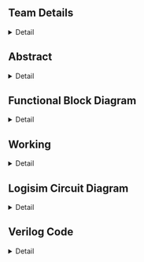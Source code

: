 
<!-- First Section -->
## Team Details
<details>
  <summary>Detail</summary>

  > Semester: 3rd Sem B. Tech. CSE

  > Section: S1

  > Team ID: S1-T3

  > Member-1: Abhijit Kar, 231CS106, abhijitkar.231cs106@nitk.edu.in

  > Member-2: Sarth Santosh Shah, 231CS154, sarthshah.231cs154@nitk.edu.in

  > Member-3: Aaryan Yadav, 231CS104, aaryanyadav.231cs104@nitk.edu.in
</details>

<!-- Second Section -->
## Abstract
<details>
  <summary>Detail</summary>
  
1. **Motivation:** For a runner, every step marks progress, and every heartbeat reflects determination. Running is more than just physical activity—it’s a journey of self-improvement and resilience. To support this growth, a tool is needed to accurately track performance and inspire continuous improvement. Our goal is to create a system that focuses on essential metrics like steps, distance, and heart rate, without the complexity of overcomplicated devices. One of our teammates, an avid runner who has participated in several college events, identified the need for such a device, believing it would help enhance performance. His experience was a key factor in motivating us to pursue this project. Real-time data offers powerful motivation, pushing runners to reach new personal bests. This project is about more than building a performance tracker; it’s about capturing the spirit of running—helping runners celebrate progress, understand their limits, and push beyond them.

2. **Problem Statement:** Optimizing physical performance is essential for runners, athletes, and fitness enthusiasts in today’s active lifestyle. Effective monitoring of performance metrics is crucial for enhancing training efficiency and ensuring user safety during exercise. While many advanced gadgets are available, the challenge lies in creating a simple, cost-effective, and reliable system using fundamental digital logic components. This project proposes the **Runner’s Performance Monitoring System**, utilizing logic gates to measure essential metrics, including steps taken, distance traveled, maximum heart rate, average heart rate, and safety alerts. The system will provide real-time motivational feedback and safety classifications, empowering runners to enhance their training while remaining safe. The core idea is to design a digital system that operates without the complexity of microcontrollers or software solutions. It will leverage combinational circuits, counters, registers, flip-flops, and comparators to process and display necessary data, enabling efficient operation focused on critical parameters for tracking, optimizing, and ensuring the safety of a runner’s performance.

3. **Features:** This system is designed to assist athletes in monitoring their performance during running sessions, using both sequential and combinational circuits. It consists of five key components:
    1. **Heartbeat Monitoring System:** Plays a crucial role in ensuring the athlete’s safety during workouts. It continuously monitors heart rate inputs taken at regular intervals and calculates the average heartbeat instantaneously.
    - The system has two types of classifications:
      - Based on the instantaneous heart rate:
        - a. **Green State (Safe Heartbeat):** Indicates that the athlete’s heart rate is within a safe range, allowing them to continue their activity without concern.
        - b. **Yellow State (Warning):** Signals that the heart rate is approaching a threshold that may require caution, prompting the athlete to be aware of their exertion level.
        - c. **Red State (Emergency Heartbeat):** Represents a critical condition where the heart rate exceeds safe limits. If this state is reached, an alarm is triggered to alert the athlete to take immediate action.
      - Based on the average heart rate: At the end of the run, the system evaluates the athlete’s average heart rate and classifies their performance into one of three distinct stages:
        - a. **Warmup Zone:** The athlete’s average heart rate remains low, indicating a light exercise intensity, suitable for warming up the body before engaging in more strenuous activity.
        - b. **Fat Burning Zone:** The heart rate is elevated to an optimal range for burning fat, where the body efficiently uses fat as the primary energy source. This zone is ideal for sustained, moderate-intensity exercise.
        - c. **Maximum Effort Zone:** The heart rate reaches a high level, pushing the athlete into a more intense workout. This is ideal for short bursts of high-intensity effort.
    - Additionally, the system records the peak heartbeat of the athlete during the session, providing valuable data for evaluating cardiovascular fitness. Knowing the peak heart rate helps athletes adjust their training intensity and avoid overexertion.
    2. **Pedometer:** Tracks the steps covered by the athlete and calculates the distance traveled during their run. It requires the user to input their stride length, which allows for accurate distance measurements.
    - **Key Features include:**
      - **Real-Time Step Counting:** Continuously counts the number of steps taken, providing immediate feedback on the athlete’s activity level.
      - **Distance Calculation:** Displays the total distance covered based on the stride length, enabling athletes to set and achieve distance goals.
      - **Speed Calculation:** Calculates and displays the athlete’s speed in real-time, helping them gauge their pace and make adjustments as needed.
      - **Time Tracking:** Records the duration of the workout, allowing users to analyze their pace and improve their running strategy.
      - **Calories Burnt Calculation and Display:** The system provides an estimate of how many calories the athlete has burned during the session.
      - Trainer Module: Before starting a run, the user selects the type of run (e.g., light jog, sprint), and the system informs them in real-time whether they are meeting the expected performance.

    3. **Time Monitoring System:** It includes a stopwatch that activates when the athlete starts their activity. This stopwatch is vital, as multiple components in the system depend on it. It continuously tracks the duration of the workout and is essential for calculating key performance metrics, including speed, distance covered, and calories burned. Its integration ensures real-time accuracy and consistency, supporting other features like heartbeat monitoring and the pedometer. This allows athletes to receive precise feedback on their performance and make informed adjustments during their sessions.

    4.  **Progress Evaluator:** Compares the athlete’s current session performance with data from previous sessions. This feature
  shows whether the athlete’s performance has improved or declined, helping them adjust their training for better results over
    time.
  

    5. **End of Session Summary:** At the conclusion of each workout session, the system provides a comprehensive end-of-session summary. This summary includes:
    - Average heartbeat
    - Peak heartbeat
    - Total distance covered
    - Total calories burnt
    - Total workout duration
    - Improvement compared to previous run 
    This summary helps athletes analyze their performance, set future goals, and track their progress over time.
</details>

<!-- Third Section -->
## Functional Block Diagram
<details>
  <summary>Detail</summary>

![Untitled Diagram drawio (4) (1)](https://github.com/user-attachments/assets/785d833a-a684-407d-bc69-eff523959269)

</details>


<!-- Fourth Section -->
## Working
<details>
  <summary>Detail</summary>
      Main Module: In this system, the user’s heart rate and steps per second are provided as inputs. Additionally, the user
      selects the type of run, which can be either a walk, light jog, fast jog, or sprint. The circuit is activated by a start button
      that links and synchronizes all the other modules. When the user initiates the run, the input data is stored and distributed to
      the various modules, each responsible for specific functionalities and calculations. These modules process the data to generate
      different classifications based on the user’s performance. Upon completion of the run, the final results are displayed, providing a
      comprehensive overview of the runner’s performance.

  ## 1. Stopwatch (Time Monitoring System)  
This module governs the operation of the entire circuit. It is enabled when the runner starts running and is deactivated once the run is completed. The module consists of the following submodules:  

- **Timer Module**: Utilizes mod-10 and mod-6 counters to generate the time elapsed in hours, minutes, and seconds.  
- **Timer Display Module**: Comprises 7-segment display decoders and converters for displaying the elapsed time.  

## 2. Heart Rate Monitoring System  
This system tracks and evaluates the runner's heart rate and includes the following components:  

- **Heart Rate Generator Module**: Acts as a replacement for a heart rate sensor, generating unique heart rate values every second using specific logic, which are then input into the system.  
- **Average Heart Rate and Calories Burnt Module**: Employs combinational circuits to calculate two key features: average heart rate and calories burned. For calories burned, we developed a formula that closely replicates real-world values using the average heart rate for calculations:  
  - **Calories Burnt = Average Heart Rate × Time Elapsed × Constant** (where constant = 0.0015).  
- **Performance Evaluator**: This module evaluates the runner's performance by comparing the current heart rate values to those from a previous run. After each run, the instantaneous heart rate values are stored in a set of registers governed by specific logic. During the next run, current values are compared to the previously stored values, and the registers are updated regularly after each run is completed.  
- **Peak Heart Rate**: The maximum heart rate of the runner is updated instantaneously.  

The system makes two types of classifications:  
1. Based on instantaneous heart rate.  
2. Based on average heart rate.  

## 3. Pedometer  
This module focuses on calculating various parameters based on the runner's steps per second and allows the runner to select the type of run they desire:  

- **Step Generator**: Serves as a replacement for a step sensor, generating unique values of steps per second using specific logic every second, which are passed as input to the system.  
- **Speed and Distance Module**: Comprises combinational circuits for performing arithmetic calculations related to speed and distance.  
- **Trainer Module**: Compares the runner's current speed to their desired speed (indicated by the input type of run) and provides real-time feedback to help the runner adjust their pace as needed.  

## 4. Display Modules  
This module consists of components that convert binary numbers to BCD (Binary-Coded Decimal) numbers. The BCD values are then utilized by a 7-segment display decoder, which finally displays the output in decimal format. This feature simplifies comprehension for the user, as reading binary values can be tedious.
      

     


  
### State Diagram:

![final drawio (1)](https://github.com/user-attachments/assets/55497d9f-feb3-4b16-aa4c-1251be80ded6)


### Module Functional Table:

| Module                | Input Signals                        | Output Signals               | Operation / Description                                                                                                                                 |
|-----------------------|--------------------------------------|------------------------------|---------------------------------------------------------------------------------------------------------------------------------------------------------|
| FullAdder Dataflow     | a, b, cin (1-bit each)               | sum, cout (1-bit each)        | Performs the sum of three 1-bit inputs: sum = a ^ b ^ cin, cout = (a & b) | (cin & (a ^ b))                                                              |
| LogicalAdder Dataflow  | a, b (32-bit)                        | sum (32-bit)                  | Performs 32-bit addition using full adders.                                                                                                             |
| GateLevel Multiplier   | A, B (32-bit)                        | Product (32-bit)              | Computes the product of two 32-bit inputs using gate-level logic.                                                                                       |
| mag_comp 8bit          | a[7:0], b[7:0] (8-bit)               | p, r, q (1-bit each)          | Compares two 8-bit inputs: p = a < b, r = a > b, q = a == b.                                                                                             |
| D Flip Flop            | D, clk, rst (1-bit each)             | Q (1-bit)                     | A D flip-flop that stores data on the rising edge of the clock or resets asynchronously.                                                                 |
| Register 16            | D[15:0], clk, rst (16-bit data, clk) | Q[15:0]                       | Stores 16-bit input data and provides it as output on the next clock cycle, with reset functionality.                                                   |
| HeartRate Comparator   | hr_input (8-bit)                     | hr_classification (2-bit)     | Classifies heart rate into safe, warning, or emergency zones.                                                                                           |
| Workout Intensity Comp | avg_heart_rate (32-bit)              | workout_intensity (2-bit)     | Classifies workout intensity based on average heart rate into warmup, fat burn, or intense cardio.                                                      |

### StepCalculatorDataflow Truth Table:

| Cycle | hr_input | steps_per_second | stride_length | valid_input | total_steps |
|-------|----------|------------------|---------------|-------------|-------------|
| 1     | 130      | 1                | 80            | 1           | 1           |
| 2     | 140      | 2                | 80            | 1           | 3           |
| 3     | 160      | 3                | 80            | 1           | 6           |
| 4     | 180      | 4                | 80            | 1           | 10          |
| 5     | 200      | 3                | 80            | 1           | 13          |

| Total Distance (cm) | Time Elapsed (s) | Heart Rate Classification | Max Heart Rate |
|---------------------|------------------|---------------------------|----------------|
| 240                 | 1                | Safe (00)                  | 130            |
| 400                 | 2                | Safe (00)                  | 140            |
| 720                 | 3                | Warning (01)               | 160            |
| 960                 | 4                | Warning (01)               | 180            |
| 1200                | 5                | Emergency (10)             | 200            |

| Total Calories (kcal) | Average Heart Rate | Speed (cm/s) |
|-----------------------|--------------------|--------------|
| 1.95                  | 130                | 240          |
| 5.1                   | 135                | 200          |
| 11.4                  | 143.3              | 240          |
| 21.0                  | 152.5              | 240          |
| 33.0                  | 162                | 240          |

</details>

<!-- Fifth Section -->
## Logisim Circuit Diagram
<details>
  <summary>Detail</summary>
This is the main module of the circuit.
	<details>
  <summary>MAIN</summary>
		This is the Main Module which integrates all the submodules to form our runner's performance monitoring system .

![MAIN MODULE](https://github.com/user-attachments/assets/433005a2-aa8d-44f4-93d6-425e3d984978)

 </details>
The submodules of HEART RATE MONITORING COMPONENT  are
<details>
  <summary>HR GENERATOR </summary>

![HR_GENERATOR](https://github.com/user-attachments/assets/dee01c50-5517-4310-a1c7-159137277b88)

</details>
<details>
  <summary>PERFORMANCE EVALUATOR </summary>
	

![PERFORMANCE_EVALUATOR-](https://github.com/user-attachments/assets/869fce95-c6b6-43c1-90e2-3c38eef5ae86)

</details>
<details>
  <summary>AVG HR AND CALORIE</summary>


![AVG HR AND CALORIE](https://github.com/user-attachments/assets/018eb8fe-c0f7-434b-954b-b32a0c56e394)

</details>
<details>
  <summary>PEAK HR</summary>

![PEAK HR](https://github.com/user-attachments/assets/45247788-4650-4730-8630-9a565f51d9dc)

</details>
The Submodules of Pedometer are :
<details>
  <summary>STEP GENERATOR</summary>


![STEP_GENERATOR](https://github.com/user-attachments/assets/13cb5c3b-2397-46df-a8cb-dcb7e6e73114)

</details>
<details>
  <summary>TRAINER</summary>
	
![TRAINER](https://github.com/user-attachments/assets/79a3dcdd-9b74-4788-a1da-75daaf720a87)

</details>
<details>
  <summary>SPEED N DISTANCE</summary>
	
![SPEED N DISTANCE](https://github.com/user-attachments/assets/2bf96dd7-5b52-4df8-bc01-c409ae4fa1bb)


</details>
The Submodules for STOP WATCH and DISPLAYING
<details>
  <summary>TIMER</summary>
	
![TIMER](https://github.com/user-attachments/assets/57d6230a-6f5f-4b73-8645-f0f1e337d27b)


</details>
<details>
  <summary>TIMER DISPLAY</summary>
	

![TIMER FOR STOPWATCH](https://github.com/user-attachments/assets/44231d29-820d-40fa-990b-715ed8d7a526)

</details>
<details>
  <summary>7-bit Binary to BCD </summary>


![7-BIT BINARY TO BCD](https://github.com/user-attachments/assets/bbc6e9e2-c1e7-458e-926d-e2300eb417c7)

</details>
<details>
  <summary>BCD TO 7-SEGMENT</summary>


![BCD TO 7-SEGMENT converter](https://github.com/user-attachments/assets/540d0032-8f07-45f0-b3b3-b480e66adb73)

</details>
<details>
  <summary>CLASSIFIER</summary>
	
![WORKOUT INTENSITY](https://github.com/user-attachments/assets/9e75dec2-ceea-4fbf-b4c8-45844ba78608)


</details>


</details>

<!-- Fifth Section -->
## Verilog Code
<details>
  <summary>Detail</summary>
  THIS IS THE VERILOG CODE IN BOTH GATE LEVEL AND DATA FLOW LEVEL
  <details>
  <summary>GATELEVEL CODE </summary>

  ```verilog
// FlipFlop Module for D Flip-Flop using basic gates
module FlipFlop (
    input D,         // Data input
    input clk,       // Clock input
    input rst,       // Reset input
    output Q         // Output Q
);
    wire rst_n;  // Inverted reset
    wire D_and_clk;
    wire Q_and_clk_n;
    wire Q_next;

    // Invert reset
    not (rst_n, rst);

    // Q_next = (D AND clk) OR (Q AND NOT clk) when not reset
    and (D_and_clk, D, clk);
    not (clk_n, clk);
    and (Q_and_clk_n, Q, clk_n);
    or (Q_next, D_and_clk, Q_and_clk_n);

    // If reset is active, output is 0
    and (Q_rst, rst_n, Q_next);

    // Output assignment
    assign Q = Q_rst;
endmodule

// Clock Divider for generating 1 Hz from 50 MHz clock
module ClockDivider(
    input clk,       // Input clock
    input rst,       // Reset input
    output reg clk_out  // Output clock (1 Hz)
);
    reg [25:0] counter;  // 26-bit counter to divide clock

    always @(posedge clk or posedge rst) begin
        if (rst) begin
            counter <= 26'b0;
            clk_out <= 0;
        end else if (counter == 26'd50_000_000 - 1) begin
            counter <= 26'b0;
            clk_out <= ~clk_out;  // Toggle clock output every 50 million cycles (1 second for 50 MHz)
        end else begin
            counter <= counter + 1;
        end
    end
endmodule


// Stopwatch Module using FlipFlops
module Stopwatch(
    input clk,        // System clock (50 MHz assumed)
    input rst,        // Reset input
    output [5:0] sec, // Seconds counter (0-59)
    output [5:0] min  // Minutes counter (0-59)
);
    wire clk_1hz;  // 1 Hz clock for seconds
    wire [5:0] sec_next, min_next; // Wires for next second and minute values

    // Clock divider to generate 1 Hz clock
    ClockDivider clk_divider (
        .clk(clk),
        .rst(rst),
        .clk_out(clk_1hz)
    );

    // Flip-flops for seconds
    FlipFlop ff_sec0 (.D(sec_next[0]), .clk(clk_1hz), .rst(rst), .Q(sec[0]));
    FlipFlop ff_sec1 (.D(sec_next[1]), .clk(clk_1hz), .rst(rst), .Q(sec[1]));
    FlipFlop ff_sec2 (.D(sec_next[2]), .clk(clk_1hz), .rst(rst), .Q(sec[2]));
    FlipFlop ff_sec3 (.D(sec_next[3]), .clk(clk_1hz), .rst(rst), .Q(sec[3]));
    FlipFlop ff_sec4 (.D(sec_next[4]), .clk(clk_1hz), .rst(rst), .Q(sec[4]));
    FlipFlop ff_sec5 (.D(sec_next[5]), .clk(clk_1hz), .rst(rst), .Q(sec[5]));

    // Flip-flops for minutes
    FlipFlop ff_min0 (.D(min_next[0]), .clk(clk_1hz), .rst(rst), .Q(min[0]));
    FlipFlop ff_min1 (.D(min_next[1]), .clk(clk_1hz), .rst(rst), .Q(min[1]));
    FlipFlop ff_min2 (.D(min_next[2]), .clk(clk_1hz), .rst(rst), .Q(min[2]));
    FlipFlop ff_min3 (.D(min_next[3]), .clk(clk_1hz), .rst(rst), .Q(min[3]));
    FlipFlop ff_min4 (.D(min_next[4]), .clk(clk_1hz), .rst(rst), .Q(min[4]));
    FlipFlop ff_min5 (.D(min_next[5]), .clk(clk_1hz), .rst(rst), .Q(min[5]));

    // Logic for next second and minute values
    assign sec_next = (sec == 59) ? 0 : sec + 1;  // Reset seconds to 0 when reaching 59
    assign min_next = (sec == 59) ? ((min == 59) ? 0 : min + 1) : min;  // Increment minutes when seconds reset
endmodule

// Full Adder Gatelevel Implementation
module FullAdderGate (
    input a,
    input b,
    input cin,
    output sum,
    output cout
);
    wire xor_ab, and_ab, and_cin_xor_ab;

    // XOR gates for sum
    xor (xor_ab, a, b);       // First XOR for a and b
    xor (sum, xor_ab, cin);   // Second XOR with cin to get sum

    // AND and OR gates for carry out
    and (and_ab, a, b);                     // AND gate for a and b
    and (and_cin_xor_ab, cin, xor_ab);      // AND gate for cin and (a ^ b)
    or (cout, and_ab, and_cin_xor_ab);      // OR gate for carry out
endmodule

// 32-bit Logical Adder using Full Adders (Gate-Level)
module LogicalAdderGate (
    input [31:0] a,
    input [31:0] b,
    output [31:0] sum
);
    wire [31:0] carry;  // Carry outputs from the full adders

    // Instantiate the first Full Adder (Least Significant Bit)
    FullAdderGate fa0 (
        .a(a[0]),
        .b(b[0]),
        .cin(1'b0),       // Initial carry input is 0
        .sum(sum[0]),
        .cout(carry[0])
    );

    genvar i;
    generate
        for (i = 1; i < 32; i = i + 1) begin: adder_chain
            // Instantiate a Full Adder for each bit
            FullAdderGate fa (
                .a(a[i]),
                .b(b[i]),
                .cin(carry[i-1]), // Previous carry
                .sum(sum[i]),
                .cout(carry[i])
            );
        end
    endgenerate
endmodule

// 32-bit Multiplier GateLevel Implementation
module GateLevelMultiplierDataflow (
    input [31:0] A,    // 32-bit multiplicand
    input [31:0] B,    // 32-bit multiplier
    output [31:0] Product // 32-bit product
);
    wire [31:0] partial_product[31:0];
    wire [31:0] sum[31:0];       // Wires to hold intermediate sums
    wire [31:0] carry[31:0];     // Wires to hold intermediate carries

    genvar i, j;

    // Generate partial products using AND gates
    generate
        for (i = 0; i < 32; i = i + 1) begin: partial_product_generation
            for (j = 0; j < 32; j = j + 1) begin: generate_partial_products
                and (partial_product[i][j], A[j], B[i]);  // AND operation for each bit
            end
        end
    endgenerate

    // Initialize the first row as the first partial product without carry addition
    assign sum[0] = partial_product[0];
    assign carry[0] = 0;  // No carry in the first row

    // Summing partial products using full adders
    generate
        for (i = 1; i < 32; i = i + 1) begin: summation_loop
            for (j = 0; j < 32; j = j + 1) begin: full_adder_summation
                if (j == 0) begin
                    // Handle the least significant bit (LSB) without carry-in
                    FullAdderGate fa (
                        .a(partial_product[i][j]),
                        .b(sum[i-1][j]),
                        .cin(1'b0),
                        .sum(sum[i][j]),
                        .cout(carry[i][j])
                    );
                end else begin
                    // Handle the other bits with carry-in
                    FullAdderGate fa (
                        .a(partial_product[i][j]),
                        .b(sum[i-1][j]),
                        .cin(carry[i][j-1]),  // Carry from previous bit
                        .sum(sum[i][j]),
                        .cout(carry[i][j])
                    );
                end
            end
        end
    endgenerate

    // The final product is the sum of all partial products
    assign Product = sum[31];

endmodule

// 8-bit Comparator using Dataflow
module mag_comp8bit (
    input a0, a1, a2, a3, a4, a5, a6, a7,  // 8-bit input a
    input b0, b1, b2, b3, b4, b5, b6, b7,  // 8-bit input b
    output p,                              // p = (a < b)
    output r,                              // r = (a > b)
    output q                               // q = (a = b)
);
    wire eq7, eq6, eq5, eq4, eq3, eq2, eq1, eq0;

    // Gate-level equality condition (q = a == b)
    xnor(eq7, a7, b7);  // XNOR gate for a7 and b7
    xnor(eq6, a6, b6);  // XNOR gate for a6 and b6
    xnor(eq5, a5, b5);  // XNOR gate for a5 and b5
    xnor(eq4, a4, b4);  // XNOR gate for a4 and b4
    xnor(eq3, a3, b3);  // XNOR gate for a3 and b3
    xnor(eq2, a2, b2);  // XNOR gate for a2 and b2
    xnor(eq1, a1, b1);  // XNOR gate for a1 and b1
    xnor(eq0, a0, b0);  // XNOR gate for a0 and b0

endmodule
    and (q, eq7, eq6, eq5, eq4, eq3, eq2, eq1, eq0);  // AND all equality checks for q

    // Gate-level less than condition (p = a < b)
    wire lt7, lt6, lt5, lt4, lt3, lt2, lt1, lt0;
    wire n_eq7, n_eq6, n_eq5, n_eq4, n_eq3, n_eq2, n_eq1;

    not (n_eq7, eq7);  // Inverted equality for a7 and b7
    not (n_eq6, eq6);  // Inverted equality for a6 and b6
    not (n_eq5, eq5);  // Inverted equality for a5 and b5
    not (n_eq4, eq4);  // Inverted equality for a4 and b4
    not (n_eq3, eq3);  // Inverted equality for a3 and b3
    not (n_eq2, eq2);  // Inverted equality for a2 and b2
    not (n_eq1, eq1);  // Inverted equality for a1 and b1

    and (lt7, n_eq7, ~a7, b7);  // (a7 < b7)
    and (lt6, eq7, n_eq6, ~a6, b6);  // a7 = b7, (a6 < b6)
    and (lt5, eq7, eq6, n_eq5, ~a5, b5);  // a7 = b7, a6 = b6, (a5 < b5)
    and (lt4, eq7, eq6, eq5, n_eq4, ~a4, b4);  // a7 = b7, a6 = b6, a5 = b5, (a4 < b4)
    and (lt3, eq7, eq6, eq5, eq4, n_eq3, ~a3, b3);  // a7 = b7, a6 = b6, a5 = b5, a4 = b4, (a3 < b3)
    and (lt2, eq7, eq6, eq5, eq4, eq3, n_eq2, ~a2, b2);  // a7 = b7, a6 = b6, a5 = b5, a4 = b4, a3 = b3, (a2 < b2)
    and (lt1, eq7, eq6, eq5, eq4, eq3, eq2, n_eq1, ~a1, b1);  // a7 = b7, a6 = b6, a5 = b5, a4 = b4, a3 = b3, a2 = b2, (a1 < b1)
    and (lt0, eq7, eq6, eq5, eq4, eq3, eq2, eq1, ~a0, b0);  // a7 = b7, a6 = b6, a5 = b5, a4 = b4, a3 = b3, a2 = b2, a1 = b1, (a0 < b0)

    or (p, lt7, lt6, lt5, lt4, lt3, lt2, lt1, lt0);  // OR all less than conditions for p

    // Gate-level greater than condition (r = a > b)
    wire gt7, gt6, gt5, gt4, gt3, gt2, gt1, gt0;

    and (gt7, n_eq7, a7, ~b7);  // (a7 > b7)
    and (gt6, eq7, n_eq6, a6, ~b6);  // a7 = b7, (a6 > b6)
    and (gt5, eq7, eq6, n_eq5, a5, ~b5);  // a7 = b7, a6 = b6, (a5 > b5)
    and (gt4, eq7, eq6, eq5, n_eq4, a4, ~b4);  // a7 = b7, a6 = b6, a5 = b5, (a4 > b4)
    and (gt3, eq7, eq6, eq5, eq4, n_eq3, a3, ~b3);  // a7 = b7, a6 = b6, a5 = b5, a4 = b4, (a3 > b3)
    and (gt2, eq7, eq6, eq5, eq4, eq3, n_eq2, a2, ~b2);  // a7 = b7, a6 = b6, a5 = b5, a4 = b4, a3 = b3, (a2 > b2)
    and (gt1, eq7, eq6, eq5, eq4, eq3, eq2, n_eq1, a1, ~b1);  // a7 = b7, a6 = b6, a5 = b5, a4 = b4, a3 = b3, a2 = b2, (a1 > b1)
    and (gt0, eq7, eq6, eq5, eq4, eq3, eq2, eq1, a0, ~b0);  // a7 = b7, a6 = b6, a5 = b5, a4 = b4, a3 = b3, a2 = b2, a1 = b1, (a0 > b0)

    or (r, gt7, gt6, gt5, gt4, gt3, gt2, gt1, gt0);  // OR all greater than conditions for r

endmodule

// Heart Rate Comparator  Implementation
module HeartRateComparatorDataflow (
    input [7:0] hr_input,
    output [1:0] hr_classification
);
    //  modeling for heart rate classification
    assign hr_classification = (hr_input <= 150) ? 2'b00 :
                               (hr_input <= 180) ? 2'b01 : 2'b10;  // Safe, Warning, Emergency
endmodule

// Workout Intensity Comparator
module WorkoutIntensityComparatorDataflow (
    input [31:0] avg_heart_rate,
    output [1:0] workout_intensity
);
    //  modeling for workout intensity
    assign workout_intensity = (avg_heart_rate < 120) ? 2'b00 :   // WARMUP
                               (avg_heart_rate <= 160) ? 2'b01 :  // FAT BURN
                               2'b10;  // INTENSE CARDIO
endmodule

// Step Calculator 
module StepCalculatorDataflow (
    input wire clk,
    input wire rst,
    input wire [7:0] hr_input,
    input wire [2:0] steps_per_second,
    input wire [7:0] stride_length,
    input wire valid_input,
    output reg [15:0] total_steps,
    output reg [31:0] total_distance,
    output reg [31:0] distance_per_second,
    output reg [7:0] time_elapsed,
    output wire [1:0] heart_rate_classification,
    output reg [7:0] max_heart_rate,
    output reg [31:0] total_calories,
    output reg [31:0] average_heart_rate,
    output wire [1:0] workout_intensity,
    output reg [15:0] speed
);

    reg [31:0] heart_rate_sum;
    reg [7:0] heart_rate_count;
    reg [7:0] time_counter;
    wire [31:0] distance_this_second;
    wire [31:0] calories_this_second;

    //  modeling for distance and calories
    assign distance_this_second = steps_per_second * stride_length;
    assign calories_this_second = (15 * time_elapsed * average_heart_rate) / 8000;  // Based on time and avg HR

    // Heart rate and workout intensity classification
    HeartRateComparatorDataflow hr_comparator (
        .hr_input(hr_input),
        .hr_classification(heart_rate_classification)
    );

    WorkoutIntensityComparatorDataflow workout_intensity_comparator (
        .avg_heart_rate(average_heart_rate),
        .workout_intensity(workout_intensity)
    );

    always @(posedge clk or posedge rst) begin
        if (rst) begin
            total_steps <= 0;
            total_distance <= 0;
            distance_per_second <= 0;
            time_counter <= 0;
            time_elapsed <= 0;
            max_heart_rate <= 0;
            total_calories <= 0;
            average_heart_rate <= 0;
            heart_rate_sum <= 0;
            heart_rate_count <= 0;
            speed <= 0;
        end else if (valid_input) begin
            total_steps <= total_steps + steps_per_second;  //  addition for steps
            total_distance <= total_distance + distance_this_second;  // Update distance
            total_calories <= calories_this_second;  // Update calories

            // Heart rate tracking
            if (hr_input > max_heart_rate)
                max_heart_rate <= hr_input;

            heart_rate_sum <= heart_rate_sum + hr_input;
            heart_rate_count <= heart_rate_count + 1;
            average_heart_rate <= heart_rate_sum / heart_rate_count;

            // Time tracking
            time_counter <= time_counter + 1;
            time_elapsed <= time_counter;

            // Speed calculation (distance / time)
            if (time_elapsed > 0)
                speed <= total_distance / time_elapsed;
            else
                speed <= 0;
        end
    end
endmodule

// Heart Rate and Step Comparator Module
module HeartRateAndStepComparator(
    input [7:0] hr_input,           // Current heart rate
    input [7:0] previous_hr,        // Previous heart rate
    input [2:0] steps_input,        // Current steps per second
    input [2:0] previous_steps,     // Previous steps per second
    output reg [1:0] hr_comparison, // 2'b00: same, 2'b01: higher, 2'b10: lower
    output reg step_feedback        // 1: "Good", 0: "Go Faster"
);

    always @(*) begin

        // Compare heart rates
        if (hr_input > previous_hr)
            hr_comparison = 2'b01;  // Higher
        else if (hr_input < previous_hr)
            hr_comparison = 2'b10;  // Lower
        else
            hr_comparison = 2'b00;  // Same

        // Compare steps per second
        if (steps_input >= previous_steps)
            step_feedback = 1;      // Good
        else
            step_feedback = 0;      // Go Faster
    end
endmodule

module TimeElapsedCounter(
    input clk_1hz,   // 1 Hz clock input
    input rst,       // Reset input
    output [5:0] time_elapsed  // 6-bit output for seconds (0-59)
);
    wire [5:0] next_value;  // Wire for the next value of the counter
    wire [5:0] carry;       // Carry bits for each flip-flop stage
    wire reset_condition;   // Reset when counter reaches 59 (111011)

    // Flip-flops for each bit of the time_elapsed counter
    FlipFlop ff0 (.D(next_value[0]), .clk(clk_1hz), .rst(rst), .Q(time_elapsed[0]));
    FlipFlop ff1 (.D(next_value[1]), .clk(clk_1hz), .rst(rst), .Q(time_elapsed[1]));
    FlipFlop ff2 (.D(next_value[2]), .clk(clk_1hz), .rst(rst), .Q(time_elapsed[2]));
    FlipFlop ff3 (.D(next_value[3]), .clk(clk_1hz), .rst(rst), .Q(time_elapsed[3]));
    FlipFlop ff4 (.D(next_value[4]), .clk(clk_1hz), .rst(rst), .Q(time_elapsed[4]));
    FlipFlop ff5 (.D(next_value[5]), .clk(clk_1hz), .rst(rst), .Q(time_elapsed[5]));

    // Gate-level logic to increment the counter using 'and' gates only
    and (carry[0], time_elapsed[0], 1'b1);  // Carry for the LSB
    not (next_value[0], time_elapsed[0]);   // Toggle LSB

    and (carry[1], time_elapsed[1], time_elapsed[0]);
    xor (next_value[1], time_elapsed[1], carry[0]);  // Second bit toggles based on carry from LSB

    and (carry[2], time_elapsed[2], carry[1]);
    xor (next_value[2], time_elapsed[2], carry[1]);

    and (carry[3], time_elapsed[3], carry[2]);
    xor (next_value[3], time_elapsed[3], carry[2]);

    and (carry[4], time_elapsed[4], carry[3]);
    xor (next_value[4], time_elapsed[4], carry[3]);

    and (carry[5], time_elapsed[5], carry[4]);
    xor (next_value[5], time_elapsed[5], carry[4]);

    // Reset the counter when it reaches 59 (binary 111011)
    and (reset_condition, time_elapsed[5], time_elapsed[4], time_elapsed[3], ~time_elapsed[2], time_elapsed[1], time_elapsed[0]);

    // Reset logic
    assign next_value = (reset_condition) ? 6'b000000 : next_value;

endmodule
```

</details>
<details>

	

	
 

  <summary>GATELEVEL TESTBENCH CODE </summary>
  
  
```verilog
module step_comparison_tb;

    reg clk;
    reg rst;
    reg [7:0] hr_input_1, hr_input_2;
    reg [2:0] steps_per_second_1, steps_per_second_2;  
    reg valid_input_1, valid_input_2;
    wire [15:0] total_steps_1, total_steps_2;
    wire [31:0] total_distance_1, total_distance_2;
    wire [7:0] time_elapsed_1, time_elapsed_2;
    wire [1:0] heart_rate_classification_1, heart_rate_classification_2;
    wire [7:0] max_heart_rate_1, max_heart_rate_2;
    wire [31:0] total_calories_1, total_calories_2;
    wire [31:0] average_heart_rate_1, average_heart_rate_2;
    wire [1:0] workout_intensity_1, workout_intensity_2;
    wire [15:0] speed_1, speed_2;
    wire [1:0] hr_comparison;
    wire step_feedback;
    reg [7:0] stride_length_1 = 8'b01001011;  // 75 in decimal
    reg [7:0] stride_length_2 = 8'b01001011;  // 75 in decimal

    reg direction_hr_1;  // Direction control for Run 1 (increment/decrement)
    reg direction_hr_2;  // Direction control for Run 2 (increment/decrement)
    reg direction_steps_1;  // Direction control for steps per second (Run 1)
    reg direction_steps_2;  // Direction control for steps per second (Run 2)

    // Instantiate two step calculators for each run
    StepCalculatorDataflow step_calculator_1 (
        .clk(clk),
        .rst(rst),
        .hr_input(hr_input_1),
        .steps_per_second(steps_per_second_1),
        .stride_length(stride_length_1),
        .valid_input(valid_input_1),
        .total_steps(total_steps_1),
        .total_distance(total_distance_1),
        .time_elapsed(time_elapsed_1),
        .heart_rate_classification(heart_rate_classification_1),
        .max_heart_rate(max_heart_rate_1),
        .total_calories(total_calories_1),
        .average_heart_rate(average_heart_rate_1),
        .workout_intensity(workout_intensity_1),
        .speed(speed_1)
    );

    StepCalculatorDataflow step_calculator_2 (
        .clk(clk),
        .rst(rst),
        .hr_input(hr_input_2),
        .steps_per_second(steps_per_second_2),
        .stride_length(stride_length_2),
        .valid_input(valid_input_2),
        .total_steps(total_steps_2),
        .total_distance(total_distance_2),
        .time_elapsed(time_elapsed_2),
        .heart_rate_classification(heart_rate_classification_2),
        .max_heart_rate(max_heart_rate_2),
        .total_calories(total_calories_2),
        .average_heart_rate(average_heart_rate_2),
        .workout_intensity(workout_intensity_2),
        .speed(speed_2)
    );

    // Instantiate the comparator
    HeartRateAndStepComparator comparator (
        .hr_input(hr_input_2),
        .previous_hr(hr_input_1),
        .steps_input(steps_per_second_2),
        .previous_steps(steps_per_second_1),
        .hr_comparison(hr_comparison),
        .step_feedback(step_feedback)
    );

    // Clock generation
    always #5 clk = ~clk;

    initial begin
        // Initialize inputs
        clk = 0;
        rst = 1;
        valid_input_1 = 0;
        valid_input_2 = 0;
        stride_length_1 = 75;
        stride_length_2 = 75;
        hr_input_1 = 110;  // Changed from 121 to 110
        hr_input_2 = 88;  // Changed from 96 to 88
        steps_per_second_1 = 0; // Start at 2 instead of 1
        steps_per_second_2 = 0; // Start at 2 instead of 1
        direction_hr_1 = 1; // Start incrementing for Run 1
        direction_hr_2 = 1; // Start incrementing for Run 2
        direction_steps_1 = 1; // Start incrementing steps for Run 1
        direction_steps_2 = 1; // Start incrementing steps for Run 2

        // Reset the system
        #10 rst = 0;

        // Simulate for 20 cycles
        repeat (20) begin
            #10;
            // Update heart rate for Run 1 (increments/decrements by 11)
            if (direction_hr_1) begin
                hr_input_1 = hr_input_1 + 11;
                if (hr_input_1 >= 198) direction_hr_1 = 0; // Start decrementing at 198
            end else begin
                hr_input_1 = hr_input_1 - 11;
                if (hr_input_1 <= 121) direction_hr_1 = 1; // Start incrementing at 121
            end

            // Update heart rate for Run 2 (increments/decrements by 8)
            if (direction_hr_2) begin
                hr_input_2 = hr_input_2 + 8;
                if (hr_input_2 >= 152) direction_hr_2 = 0; // Start decrementing at 152
            end else begin
                hr_input_2 = hr_input_2 - 8;
                if (hr_input_2 <= 96) direction_hr_2 = 1; // Start incrementing at 96
            end

            // Steps per second pattern for Run 1: 2 → 3 → 4 → 5 → 4 → 3 → 2
            if (direction_steps_1) begin
                steps_per_second_1 = steps_per_second_1 + 1;
                if (steps_per_second_1 == 4) direction_steps_1 = 0; // Start decrementing at 5
            end else begin
                steps_per_second_1 = steps_per_second_1 - 1;
                if (steps_per_second_1 == 1) direction_steps_1 = 1; // Start incrementing at 2
            end

            // Steps per second pattern for Run 2: 2 → 3 → 4 → 5 → 4 → 3 → 2
            if (direction_steps_2) begin
                steps_per_second_2 = steps_per_second_2 + 1;
                if (steps_per_second_2 == 4) direction_steps_2 = 0; // Start decrementing at 5
            end else begin
                steps_per_second_2 = steps_per_second_2 - 1;
                if (steps_per_second_2 == 1) direction_steps_2 = 1; // Start incrementing at 2
            end

            valid_input_1 = 1;
            valid_input_2 = 1;

            #10;
            valid_input_1 = 0;
            valid_input_2 = 0;

            // Print heart rate comparison and step feedback
            $display("HR Run 1: %d, HR Run 2: %d, Comparison: %s", hr_input_1, hr_input_2, (hr_comparison == 2'b01) ? "Higher" : (hr_comparison == 2'b10) ? "Lower" : "Same");
            $display("Steps Run 1: %d, Steps Run 2: %d, Feedback: %s", steps_per_second_1, steps_per_second_2, (step_feedback ? "Good" : "Go Faster"));
        end

        // Display Final Results for Run 1
        $display("Final Results for Run 1:");
        $display("Total Steps: %d", total_steps_1);
        $display("Total Distance: %d cm", total_distance_1);
        $display("Time Elapsed: %d seconds", time_elapsed_1);
        $display("Max Heart Rate: %d", max_heart_rate_1);
        $display("Total Calories: %d", total_calories_1);
        $display("Average Heart Rate: %d", average_heart_rate_1);
        $display("Speed: %f cm/s", speed_1);

        // Display Final Results for Run 2
        $display("Final Results for Run 2:");
        $display("Total Steps: %d", total_steps_2);
        $display("Total Distance: %d cm", total_distance_2);
        $display("Time Elapsed: %d seconds", time_elapsed_2);
        $display("Max Heart Rate: %d", max_heart_rate_2);
        $display("Total Calories: %d", total_calories_2);
        $display("Average Heart Rate: %d", average_heart_rate_2);
        $display("Speed: %f cm/s", speed_2);

        // End simulation
        $finish;
    end

endmodule
```

</details>
<details>

	

	
 

  <summary>DATAFLOW LEVEL CODE </summary>
	
 ```verilog
module D_FlipFlop (
    input D,         // Data input
    input clk,       // Clock input
    input rst,       // Reset input
    output Q         // Output Q
);
    wire not_clk, not_rst, D_clk;

    // Invert the clock and reset
    assign not_clk = ~clk;
    assign not_rst = ~rst;

    // Logic to determine the output Q
    assign D_clk = (D & clk) | (not_clk & Q);

    // Reset logic
    assign Q = (not_rst) ? D_clk : 1'b0; // Output is D_clk unless rst is high
endmodule


// Clock Divider for generating 1 Hz from 50 MHz clock
module ClockDivider(
    input clk,       // Input clock
    input rst,       // Reset input
    output reg clk_out  // Output clock (1 Hz)
);
    reg [25:0] counter;  // 26-bit counter to divide clock

    always @(posedge clk or posedge rst) begin
        if (rst) begin
            counter <= 26'b0;
            clk_out <= 0;
        end else if (counter == 26'd50_000_000 - 1) begin
            counter <= 26'b0;
            clk_out <= ~clk_out;  // Toggle clock output every 50 million cycles (1 second for 50 MHz)
        end else begin
            counter <= counter + 1;
        end
    end
endmodule

// Stopwatch Module using FlipFlops
module Stopwatch(
    input clk,        // System clock (50 MHz assumed)
    input rst,        // Reset input
    output [5:0] sec, // Seconds counter (0-59)
    output [5:0] min  // Minutes counter (0-59)
);
    wire clk_1hz;  // 1 Hz clock for seconds
    wire [5:0] sec_next, min_next; // Wires for next second and minute values

    // Clock divider to generate 1 Hz clock
    ClockDivider clk_divider (
        .clk(clk),
        .rst(rst),
        .clk_out(clk_1hz)
    );

    // Flip-flops for seconds
    D_FlipFlop  ff_sec0 (.D(sec_next[0]), .clk(clk_1hz), .rst(rst), .Q(sec[0]));
    D_FlipFlop  ff_sec1 (.D(sec_next[1]), .clk(clk_1hz), .rst(rst), .Q(sec[1]));
    D_FlipFlop  ff_sec2 (.D(sec_next[2]), .clk(clk_1hz), .rst(rst), .Q(sec[2]));
    D_FlipFlop  ff_sec3 (.D(sec_next[3]), .clk(clk_1hz), .rst(rst), .Q(sec[3]));
    D_FlipFlop  ff_sec4 (.D(sec_next[4]), .clk(clk_1hz), .rst(rst), .Q(sec[4]));
    D_FlipFlop  ff_sec5 (.D(sec_next[5]), .clk(clk_1hz), .rst(rst), .Q(sec[5]));

    // Flip-flops for minutes
    D_FlipFlop  ff_min0 (.D(min_next[0]), .clk(clk_1hz), .rst(rst), .Q(min[0]));
    D_FlipFlop  ff_min1 (.D(min_next[1]), .clk(clk_1hz), .rst(rst), .Q(min[1]));
    D_FlipFlop  ff_min2 (.D(min_next[2]), .clk(clk_1hz), .rst(rst), .Q(min[2]));
    D_FlipFlop ff_min3 (.D(min_next[3]), .clk(clk_1hz), .rst(rst), .Q(min[3]));
    D_FlipFlop  ff_min4 (.D(min_next[4]), .clk(clk_1hz), .rst(rst), .Q(min[4]));
    D_FlipFlop  ff_min5 (.D(min_next[5]), .clk(clk_1hz), .rst(rst), .Q(min[5]));

    // Logic for next second and minute values
    assign sec_next = (sec == 59) ? 0 : sec + 1;  // Reset seconds to 0 when reaching 59
    assign min_next = (sec == 59) ? ((min == 59) ? 0 : min + 1) : min;  // Increment minutes when seconds reset
endmodule
// Full Adder Dataflow Implementation


module BitAdder (
    input [15:0] A,
    input [15:0] B,
    input cin,
    output [15:0] sum,
    output cout
);
    wire [15:0] carry;

    FullAdderDataflow fa0 (.a(A[0]), .b(B[0]), .cin(cin),     .sum(sum[0]), .cout(carry[0]));
    genvar i;
    generate
        for (i = 1; i < 16; i = i + 1) begin : adder_chain
            FullAdderDataflow fa (.a(A[i]), .b(B[i]), .cin(carry[i-1]), .sum(sum[i]), .cout(carry[i]));
        end
    endgenerate

    assign cout = carry[15];
endmodule


// 32-bit Logical Adder using Full Adders (Dataflow)
module LogicalAdderDataflow (
    input [31:0] a,
    input [31:0] b,
    output [31:0] sum
);
    wire [31:0] carry;

    // Dataflow modeling for 32-bit addition
    assign {carry[30:0], sum[0]} = a[0] ^ b[0];  // First bit sum
    assign carry[0] = a[0] & b[0];                // First bit carry

    genvar i;
    generate
        for (i = 1; i < 32; i = i + 1) begin: full_adder_chain
            // Dataflow modeling for each bit
            assign sum[i] = a[i] ^ b[i] ^ carry[i-1]; // Sum using XOR
            assign carry[i] = (a[i] & b[i]) | (carry[i-1] & (a[i] ^ b[i])); // Carry logic
        end
    endgenerate
endmodule


// 32-bit Multiplier Dataflow Implementation
module FullAdderDataflow (
    input a,          // First input
    input b,          // Second input
    input cin,        // Carry input
    output sum,       // Sum output
    output cout       // Carry output
);
    assign sum = a ^ b ^ cin;          // Sum using XOR
    assign cout = (a & b) | (cin & (a ^ b)); // Carry using AND and OR
endmodule

module GateLevelMultiplierDataflow (
    input [31:0] A,    // 32-bit multiplicand
    input [31:0] B,    // 32-bit multiplier
    output [31:0] Product // 32-bit product
);
    wire [31:0] partial_product[31:0];
    wire [31:0] sum[31:0];       // Wires to hold intermediate sums
    wire [31:0] carry[31:0];     // Wires to hold intermediate carries

    genvar i, j;

    // Generate partial products using AND gates
    generate
        for (i = 0; i < 32; i = i + 1) begin: partial_product_generation
            for (j = 0; j < 32; j = j + 1) begin: generate_partial_products
                assign partial_product[i][j] = A[j] & B[i];  // AND operation for each bit
            end
        end
    endgenerate

    // Initialize the first row as the first partial product without carry addition
    assign sum[0] = partial_product[0];
    assign carry[0] = 0;  // No carry in the first row

    // Summing partial products using full adders
    generate
        for (i = 1; i < 32; i = i + 1) begin: summation_loop
            for (j = 0; j < 32; j = j + 1) begin: full_adder_summation
                if (j == 0) begin
                    // Handle the least significant bit (LSB) without carry-in
                    FullAdderDataflow fa (
                        .a(partial_product[i][j]),
                        .b(sum[i-1][j]),
                        .cin(1'b0),
                        .sum(sum[i][j]),
                        .cout(carry[i][j])
                    );
                end else begin
                    // Handle the other bits with carry-in
                    FullAdderDataflow fa (
                        .a(partial_product[i][j]),
                        .b(sum[i-1][j]),
                        .cin(carry[i][j-1]),  // Carry from previous bit
                        .sum(sum[i][j]),
                        .cout(carry[i][j])
                    );
                end
            end
        end
    endgenerate

    // The final product is the sum of all partial products
    assign Product = sum[31];

endmodule


// 8-bit Comparator using Dataflow
module mag_comp8bit (
    input a0, a1, a2, a3, a4, a5, a6, a7, // 8-bit input a
    input b0, b1, b2, b3, b4, b5, b6, b7, // 8-bit input b
    output p,                             // p = (a < b)
    output r,                             // r = (a > b)
    output q                              // q = (a = b)
);

    // Equality condition (q = a == b)
    assign q = (a7 ~^ b7) & (a6 ~^ b6) & (a5 ~^ b5) & (a4 ~^ b4) &
               (a3 ~^ b3) & (a2 ~^ b2) & (a1 ~^ b1) & (a0 ~^ b0);

    // Less than condition (p = a < b)
    assign p = (a7 < b7) || 
               ((a7 ~^ b7) && (a6 < b6)) ||
               ((a7 ~^ b7) && (a6 ~^ b6) && (a5 < b5)) ||
               ((a7 ~^ b7) && (a6 ~^ b6) && (a5 ~^ b5) && (a4 < b4)) ||
               ((a7 ~^ b7) && (a6 ~^ b6) && (a5 ~^ b5) && (a4 ~^ b4) && (a3 < b3)) ||
               ((a7 ~^ b7) && (a6 ~^ b6) && (a5 ~^ b5) && (a4 ~^ b4) && (a3 ~^ b3) && (a2 < b2)) ||
               ((a7 ~^ b7) && (a6 ~^ b6) && (a5 ~^ b5) && (a4 ~^ b4) && (a3 ~^ b3) && (a2 ~^ b2) && (a1 < b1)) ||
               ((a7 ~^ b7) && (a6 ~^ b6) && (a5 ~^ b5) && (a4 ~^ b4) && (a3 ~^ b3) && (a2 ~^ b2) && (a1 ~^ b1) && (a0 < b0));

    // Greater than condition (r = a > b)
    assign r = (a7 > b7) || 
               ((a7 ~^ b7) && (a6 > b6)) ||
               ((a7 ~^ b7) && (a6 ~^ b6) && (a5 > b5)) ||
               ((a7 ~^ b7) && (a6 ~^ b6) && (a5 ~^ b5) && (a4 > b4)) ||
               ((a7 ~^ b7) && (a6 ~^ b6) && (a5 ~^ b5) && (a4 ~^ b4) && (a3 > b3)) ||
               ((a7 ~^ b7) && (a6 ~^ b6) && (a5 ~^ b5) && (a4 ~^ b4) && (a3 ~^ b3) && (a2 > b2)) ||
               ((a7 ~^ b7) && (a6 ~^ b6) && (a5 ~^ b5) && (a4 ~^ b4) && (a3 ~^ b3) && (a2 ~^ b2) && (a1 > b1)) ||
               ((a7 ~^ b7) && (a6 ~^ b6) && (a5 ~^ b5) && (a4 ~^ b4) && (a3 ~^ b3) && (a2 ~^ b2) && (a1 ~^ b1) && (a0 > b0));

endmodule


module Register16 (
    input [15:0] D,   // 16-bit data input
    input clk,        // Clock input
    input rst,        // Reset input
    output [15:0] Q   // 16-bit output
);
    // Instantiate 16 D flip-flops for each bit
    D_FlipFlop dff0 (D[0], clk, rst, Q[0]);
    D_FlipFlop dff1 (D[1], clk, rst, Q[1]);
    D_FlipFlop dff2 (D[2], clk, rst, Q[2]);
    D_FlipFlop dff3 (D[3], clk, rst, Q[3]);
    D_FlipFlop dff4 (D[4], clk, rst, Q[4]);
    D_FlipFlop dff5 (D[5], clk, rst, Q[5]);
    D_FlipFlop dff6 (D[6], clk, rst, Q[6]);
    D_FlipFlop dff7 (D[7], clk, rst, Q[7]);
    D_FlipFlop dff8 (D[8], clk, rst, Q[8]);
    D_FlipFlop dff9 (D[9], clk, rst, Q[9]);
    D_FlipFlop dff10 (D[10], clk, rst, Q[10]);
    D_FlipFlop dff11 (D[11], clk, rst, Q[11]);
    D_FlipFlop dff12 (D[12], clk, rst, Q[12]);
    D_FlipFlop dff13 (D[13], clk, rst, Q[13]);
    D_FlipFlop dff14 (D[14], clk, rst, Q[14]);
    D_FlipFlop dff15 (D[15], clk, rst, Q[15]);
endmodule

// Heart Rate Comparator Dataflow Implementation
module HeartRateComparatorDataflow (
    input [7:0] hr_input,
    output [1:0] hr_classification
);
    // Dataflow modeling for heart rate classification
    assign hr_classification = (hr_input <= 150) ? 2'b00 : 
                               (hr_input <= 180) ? 2'b01 : 2'b10;  // Safe, Warning, Emergency
endmodule

// Workout Intensity Comparator Dataflow
module WorkoutIntensityComparatorDataflow (
    input [31:0] avg_heart_rate,
    output [1:0] workout_intensity
);
    // Dataflow modeling for workout intensity
    assign workout_intensity = (avg_heart_rate < 120) ? 2'b00 :   // WARMUP
                               (avg_heart_rate <= 160) ? 2'b01 :  // FAT BURN
                               2'b10;  // INTENSE CARDIO
endmodule

// Step Calculator Dataflow
module StepCalculatorDataflow (
    input wire clk,
    input wire rst,
    input wire [7:0] hr_input,
    input wire [1:0] steps_per_second,
    input wire [7:0] stride_length,
    input wire valid_input,
    output reg [15:0] total_steps,
    output reg [31:0] total_distance,
    output reg [31:0] distance_per_second,
    output reg [7:0] time_elapsed,
    output wire [1:0] heart_rate_classification,
    output reg [7:0] max_heart_rate,
    output reg [31:0] total_calories,
    output reg [31:0] average_heart_rate,
    output wire [1:0] workout_intensity,
    output reg [15:0] speed
);

    reg [31:0] heart_rate_sum;
    reg [7:0] heart_rate_count;
    reg [7:0] time_counter;
    wire [31:0] distance_this_second;
    wire [31:0] calories_this_second;

    // Dataflow modeling for distance and calories
    assign distance_this_second = steps_per_second * stride_length;
    assign calories_this_second = (15 * time_elapsed * average_heart_rate) / 8000;  // Based on time and avg HR

    // Heart rate and workout intensity classification
    HeartRateComparatorDataflow hr_comparator (
        .hr_input(hr_input),
        .hr_classification(heart_rate_classification)
    );

    WorkoutIntensityComparatorDataflow workout_intensity_comparator (
        .avg_heart_rate(average_heart_rate),
        .workout_intensity(workout_intensity)
    );

    always @(posedge clk or posedge rst) begin
        if (rst) begin
            total_steps <= 0;
            total_distance <= 0;
            distance_per_second <= 0;
            time_counter <= 0;
            time_elapsed <= 0;
            max_heart_rate <= 0;
            total_calories <= 0;
            average_heart_rate <= 0;
            heart_rate_sum <= 0;
            heart_rate_count <= 0;
            speed <= 0;
        end else if (valid_input) begin
            total_steps <= total_steps + steps_per_second;  // Dataflow addition for steps
            total_distance <= total_distance + distance_this_second;  // Update distance
            total_calories <= calories_this_second;  // Update calories

            // Heart rate tracking
            if (hr_input > max_heart_rate)
                max_heart_rate <= hr_input;

            heart_rate_sum <= heart_rate_sum + hr_input;
            heart_rate_count <= heart_rate_count + 1;
            average_heart_rate <= heart_rate_sum / heart_rate_count;

            // Time tracking
            time_counter <= time_counter + 1;
            time_elapsed <= time_counter;

            // Speed calculation (distance / time)
            if (time_elapsed > 0)
                speed <= total_distance / time_elapsed;
            else
                speed <= 0;
        end
    end
endmodule

// Heart Rate and Step Comparator Module
module HeartRateAndStepComparator(
    input [7:0] hr_input,           // Current heart rate
    input [7:0] previous_hr,        // Previous heart rate
    input [1:0] steps_input,        // Current steps per second
    input [1:0] previous_steps,     // Previous steps per second
    output reg [1:0] hr_comparison, // 2'b00: same, 2'b01: higher, 2'b10: lower
    output reg step_feedback        // 1: "Good", 0: "Go Faster"
);

    always @(*) begin
        // Compare heart rates
        if (hr_input > previous_hr)
            hr_comparison = 2'b01;  // Higher
        else if (hr_input < previous_hr)
            hr_comparison = 2'b10;  // Lower
        else
            hr_comparison = 2'b00;  // Same

        // Compare steps per second
        if (steps_input >= previous_steps)
            step_feedback = 1;      // Good
        else
            step_feedback = 0;      // Go Faster
    end
endmodule
```
</details>
<details>

	

	
 

  <summary>DATAFLOW LEVEL TEST BENCH CODE </summary>
	
 ```verilog
	
    module step_comparison_tb;
    reg clk;
    reg rst;
    reg [7:0] hr_input_1, hr_input_2;
    reg [2:0] steps_per_second_1, steps_per_second_2;  // Changed to 3-bit to handle values from 1 to 4
    reg [7:0] stride_length_1, stride_length_2;
    reg valid_input_1, valid_input_2;
    wire [15:0] total_steps_1, total_steps_2;
    wire [31:0] total_distance_1, total_distance_2;
    wire [7:0] time_elapsed_1, time_elapsed_2;
    wire [1:0] heart_rate_classification_1, heart_rate_classification_2;
    wire [7:0] max_heart_rate_1, max_heart_rate_2;
    wire [31:0] total_calories_1, total_calories_2;
    wire [31:0] average_heart_rate_1, average_heart_rate_2;
    wire [1:0] workout_intensity_1, workout_intensity_2;
    wire [15:0] speed_1, speed_2;
    wire [1:0] hr_comparison;
    wire step_feedback;

    reg direction_hr_1;  // Direction control for Run 1 (increment/decrement)
    reg direction_hr_2;  // Direction control for Run 2 (increment/decrement)
    reg direction_steps_1;  // Direction control for steps per second (Run 1)
    reg direction_steps_2;  // Direction control for steps per second (Run 2)

    // Instantiate two step calculators for each run
    StepCalculatorDataflow step_calculator_1 (
        .clk(clk),
        .rst(rst),
        .hr_input(hr_input_1),
        .steps_per_second(steps_per_second_1),
        .stride_length(stride_length_1),
        .valid_input(valid_input_1),
        .total_steps(total_steps_1),
        .total_distance(total_distance_1),
        .time_elapsed(time_elapsed_1),
        .heart_rate_classification(heart_rate_classification_1),
        .max_heart_rate(max_heart_rate_1),
        .total_calories(total_calories_1),
        .average_heart_rate(average_heart_rate_1),
        .workout_intensity(workout_intensity_1),
        .speed(speed_1)
    );

    StepCalculatorDataflow step_calculator_2 (
        .clk(clk),
        .rst(rst),
        .hr_input(hr_input_2),
        .steps_per_second(steps_per_second_2),
        .stride_length(stride_length_2),
        .valid_input(valid_input_2),
        .total_steps(total_steps_2),
        .total_distance(total_distance_2),
        .time_elapsed(time_elapsed_2),
        .heart_rate_classification(heart_rate_classification_2),
        .max_heart_rate(max_heart_rate_2),
        .total_calories(total_calories_2),
        .average_heart_rate(average_heart_rate_2),
        .workout_intensity(workout_intensity_2),
        .speed(speed_2)
    );

    // Instantiate the comparator
    HeartRateAndStepComparator comparator (
        .hr_input(hr_input_2),
        .previous_hr(hr_input_1),
        .steps_input(steps_per_second_2),
        .previous_steps(steps_per_second_1),
        .hr_comparison(hr_comparison),
        .step_feedback(step_feedback)
    );

    // Clock generation
    always #5 clk = ~clk;

    initial begin
        // Initialize inputs
        clk = 0;
        rst = 1;
        valid_input_1 = 0;
        valid_input_2 = 0;
        stride_length_1 = 75;
        stride_length_2 = 75;
        hr_input_1 = 110;  // Changed from 121 to 110
        hr_input_2 = 88;  // Changed from 96 to 88
        steps_per_second_1 =0; // Start at 1
        steps_per_second_2 = 0; // Start at 1
        direction_hr_1 = 1; // Start incrementing for Run 1
        direction_hr_2 = 1; // Start incrementing for Run 2
        direction_steps_1 = 1; // Start incrementing steps for Run 1
        direction_steps_2 = 1; // Start incrementing steps for Run 2

        // Reset the system
        #10 rst = 0;

        // Simulate for 20 cycles
        repeat (20) begin
            #10;
            // Update heart rate for Run 1 (increments/decrements by 11)
            if (direction_hr_1) begin
                hr_input_1 = hr_input_1 + 11;
                if (hr_input_1 >= 198) direction_hr_1 = 0; // Start decrementing at 198
            end else begin
                hr_input_1 = hr_input_1 - 11;
                if (hr_input_1 <= 121) direction_hr_1 = 1; // Start incrementing at 121
            end

            // Update heart rate for Run 2 (increments/decrements by 8)
            if (direction_hr_2) begin
                hr_input_2 = hr_input_2 + 8;
                if (hr_input_2 >= 152) direction_hr_2 = 0; // Start decrementing at 152
            end else begin
                hr_input_2 = hr_input_2 - 8;
                if (hr_input_2 <= 96) direction_hr_2 = 1; // Start incrementing at 96
            end

            // Steps per second pattern for Run 1: 1 → 2 → 3 → 4 → 3 → 2 → 1
            if (direction_steps_1) begin
                steps_per_second_1 = steps_per_second_1 + 1;
                if (steps_per_second_1 == 4) direction_steps_1 = 0; // Start decrementing at 4
            end else begin
                steps_per_second_1 = steps_per_second_1 - 1;
                if (steps_per_second_1 == 1) direction_steps_1 = 1; // Start incrementing at 1
            end

            // Steps per second pattern for Run 2: 1 → 2 → 3 → 4 → 3 → 2 → 1
            if (direction_steps_2) begin
                steps_per_second_2 = steps_per_second_2 + 1;
                if (steps_per_second_2 == 4) direction_steps_2 = 0; // Start decrementing at 4
            end else begin
                steps_per_second_2 = steps_per_second_2 - 1;
                if (steps_per_second_2 == 1) direction_steps_2 = 1; // Start incrementing at 1
            end

            valid_input_1 = 1;
            valid_input_2 = 1;

            #10;
            valid_input_1 = 0;
            valid_input_2 = 0;

            // Print heart rate comparison and step feedback
            $display("HR Run 1: %d, HR Run 2: %d, Comparison: %s", hr_input_1, hr_input_2, (hr_comparison == 2'b01) ? "Higher" : (hr_comparison == 2'b10) ? "Lower" : "Same");
            $display("Steps Run 1: %d, Steps Run 2: %d, Feedback: %s", steps_per_second_1, steps_per_second_2, (step_feedback ? "Good" : "Go Faster"));
        end

        // Display Final Results for Run 1
        $display("Final Results for Run 1:");
        $display("Total Steps: %d", total_steps_1);
        $display("Total Distance: %d cm", total_distance_1);
        $display("Time Elapsed: %d seconds", time_elapsed_1);
        $display("Max Heart Rate: %d", max_heart_rate_1);
        $display("Total Calories: %d", total_calories_1);
        $display("Average Heart Rate: %d", average_heart_rate_1);
        $display("Speed: %f cm/s", speed_1);

        // Display Final Results for Run 2
        $display("Final Results for Run 2:");
        $display("Total Steps: %d", total_steps_2);
        $display("Total Distance: %d cm", total_distance_2);
        $display("Time Elapsed: %d seconds", time_elapsed_2);
        $display("Max Heart Rate: %d", max_heart_rate_2);
        $display("Total Calories: %d", total_calories_2);
        $display("Average Heart Rate: %d", average_heart_rate_2);
        $display("Speed: %f cm/s", speed_2);

        // End simulation
        $finish;
    end
endmodule 
```
</details>

<!-- sixth Section -->
## Logisim simplified Circuit Diagram
<details>
  <summary>Detail</summary>
This is the main module of the circuit.
	<details>
  <summary>MAIN</summary>

![Simplified_circuit](https://github.com/user-attachments/assets/512a1b0f-aee5-4b86-8033-c7f5125a362e)

 </details>

</details>

<!-- SIXTH Section -->
## References
<details>
  <summary>Detail</summary>

  > 1. https://www.rei.com/learn/expert-advice/how-to-train-with-a-heart-rate-monitor.html
  > 2. https://tinyurl.com/heartrateinfo
  > 3. https://www.runnersneed.com/expert-advice/gear-guides/running-watch-buying-guide.html

</details>
